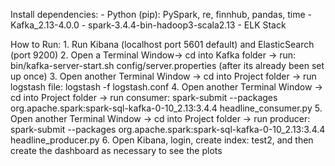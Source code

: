 Install dependencies:
	- Python (pip): PySpark, re, finnhub, pandas, time
 	- Kafka_2.13-4.0.0
	- spark-3.4.4-bin-hadoop3-scala2.13
	- ELK Stack 


How to Run:
	1. Run Kibana (localhost port 5601 default) and ElasticSearch (port 9200)
	2. Open a Terminal Window-> cd into Kafka folder -> run: bin/kafka-server-start.sh config/server.properties  (after its already been set up once)
 	3. Open another Terminal Window -> cd into Project folder -> run logstash file: logstash -f logstash.conf
	4. Open another Terminal Window -> cd into Project folder -> run consumer: spark-submit --packages org.apache.spark:spark-sql-kafka-0-10_2.13:3.4.4 headline_consumer.py
	5. Open another Terminal Window -> cd into Project folder -> run producer: spark-submit --packages org.apache.spark:spark-sql-kafka-0-10_2.13:3.4.4 headline_producer.py
 	6. Open Kibana, login, create index: test2, and then create the dashboard as necessary to see the plots
	
